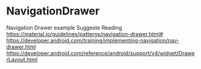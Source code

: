 # NavigationDrawer
Navigation Drawer example
Suggeste Reading
https://material.io/guidelines/patterns/navigation-drawer.html#
https://developer.android.com/training/implementing-navigation/nav-drawer.html
https://developer.android.com/reference/android/support/v4/widget/DrawerLayout.html

